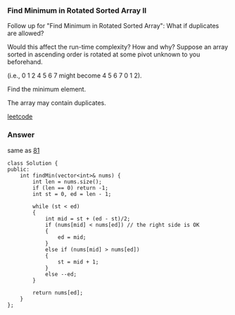 ### Find Minimum in Rotated Sorted Array II
Follow up for "Find Minimum in Rotated Sorted Array":
What if duplicates are allowed?

Would this affect the run-time complexity? How and why?
Suppose an array sorted in ascending order is rotated at some pivot unknown to you beforehand.

(i.e., 0 1 2 4 5 6 7 might become 4 5 6 7 0 1 2).

Find the minimum element.

The array may contain duplicates.

[leetcode](https://leetcode.com/problems/find-minimum-in-rotated-sorted-array-ii/description/)

### Answer 
same as [81](81_Search_in_Rotated_Sorted_Array_II.md)

	class Solution {
	public:
	    int findMin(vector<int>& nums) {
	        int len = nums.size();
	        if (len == 0) return -1;
	        int st = 0, ed = len - 1;
	        
	        while (st < ed)
	        {
	            int mid = st + (ed - st)/2;
	            if (nums[mid] < nums[ed]) // the right side is OK
	            {
	                ed = mid;
	            }
	            else if (nums[mid] > nums[ed]) 
	            {
	                st = mid + 1;
	            }
	            else --ed;
	        }
	        
	        return nums[ed];
	    }
	};